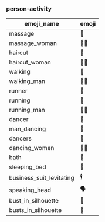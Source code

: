 ### person-activity 

|emoji_name|emoji|
|---|---|
|massage|:massage:|
|massage_woman|:massage_woman:|
|haircut|:haircut:|
|haircut_woman|:haircut_woman:|
|walking|:walking:|
|walking_man|:walking_man:|
|runner|:runner:|
|running|:running:|
|running_man|:running_man:|
|dancer|:dancer:|
|man_dancing|:man_dancing:|
|dancers|:dancers:|
|dancing_women|:dancing_women:|
|bath|:bath:|
|sleeping_bed|:sleeping_bed:|
|business_suit_levitating|:business_suit_levitating:|
|speaking_head|:speaking_head:|
|bust_in_silhouette|:bust_in_silhouette:|
|busts_in_silhouette|:busts_in_silhouette:|
